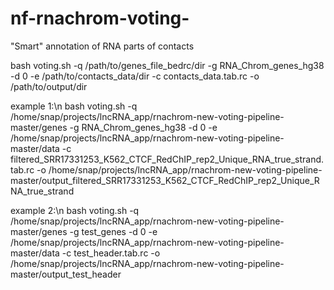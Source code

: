 # nf-rnachrom-voting-
"Smart" annotation of RNA parts of contacts

bash voting.sh -q /path/to/genes_file_bedrc/dir -g RNA_Chrom_genes_hg38 -d 0 -e /path/to/contacts_data/dir -c contacts_data.tab.rc -o /path/to/output/dir

example 1:\n
bash voting.sh -q /home/snap/projects/lncRNA_app/rnachrom-new-voting-pipeline-master/genes -g RNA_Chrom_genes_hg38 -d 0 -e /home/snap/projects/lncRNA_app/rnachrom-new-voting-pipeline-master/data -c filtered_SRR17331253_K562_CTCF_RedChIP_rep2_Unique_RNA_true_strand.tab.rc -o /home/snap/projects/lncRNA_app/rnachrom-new-voting-pipeline-master/output_filtered_SRR17331253_K562_CTCF_RedChIP_rep2_Unique_RNA_true_strand

example 2:\n
bash voting.sh -q /home/snap/projects/lncRNA_app/rnachrom-new-voting-pipeline-master/genes -g test_genes -d 0 -e /home/snap/projects/lncRNA_app/rnachrom-new-voting-pipeline-master/data -c test_header.tab.rc -o /home/snap/projects/lncRNA_app/rnachrom-new-voting-pipeline-master/output_test_header
